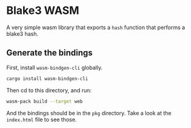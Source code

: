 # Blake3 WASM

A very simple wasm library that exports a `hash` function that performs a
blake3 hash.

## Generate the bindings

First, install `wasm-bindgen-cli` globally.

```bash
cargo install wasm-bindgen-cli
```

Then cd to this directory, and run:

```bash
wasm-pack build --target web
```

And the bindings should be in the `pkg` directory. Take a look at the `index.html` file to
see those.
